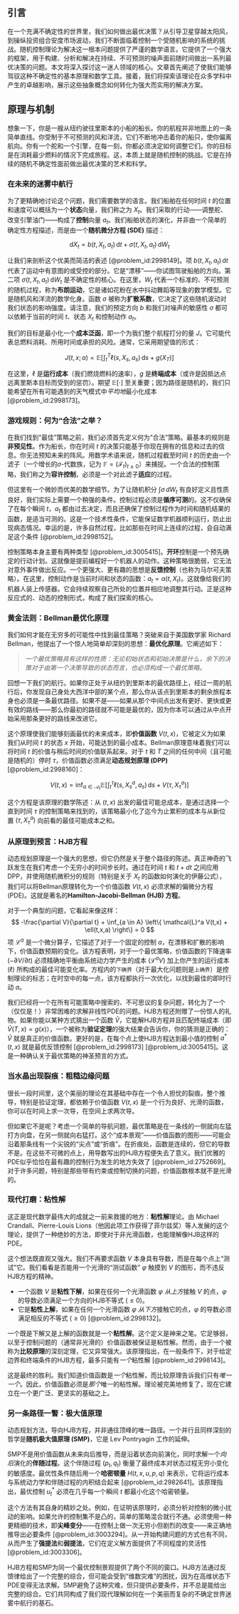 ## 引言
在一个充满不确定性的世界里，我们如何做出最优决策？从引导卫星穿越太阳风，到操纵投资组合安度市场波动，我们不断面临着控制一个受随机影响的系统的挑战。随机控制理论为解决这一根本问题提供了严谨的数学语言。它提供了一个强大的框架，用于构建、分析和解决在持续、不可预测的噪声面前随时间做出一系列最优决策的问题。本文将深入探讨这一迷人领域的核心。文章首先阐述了使我们能够驾驭这种不确定性的基本原理和数学工具。接着，我们将探索该理论在众多学科中产生的卓越影响，展示这些抽象概念如何转化为强大而实用的解决方案。

## 原理与机制

想象一下，你是一艘从纽约驶往里斯本的小船的船长。你的航程并非地图上的一条简单直线。你受制于不可预测的风和洋流，它们不断地冲击着你的船只，使你偏离航向。你有一个舵和一个引擎，在每一刻，你都必须决定如何调整它们。你的目标是在消耗最少燃料的情况下完成旅程。这，本质上就是随机控制的挑战。它是在持续的随机不确定性面前做出最优决策的艺术和科学。

### 在未来的迷雾中航行

为了更精确地讨论这个问题，我们需要数学的语言。我们船舶在任何时间 $t$ 的位置和速度可以概括为一个**状态**向量，我们称之为 $X_t$。我们采取的行动——调整舵、改变引擎油门——构成了**控制**向量 $a_t$。我们船舶状态的演化，并非由一个简单的确定性方程描述，而是由一个**随机微分方程 (SDE)** 描述：

$$
\mathrm{d}X_t = b(t, X_t, a_t)\,\mathrm{d}t + \sigma(t, X_t, a_t)\,\mathrm{d}W_t
$$

让我们来剖析这个优美而简洁的表述 [@problem_id:2998149]。项 $b(t, X_t, a_t)\,\mathrm{d}t$ 代表了运动中有意图的或受控的部分。它是“漂移”——你试图驾驶船舶的方向。第二项 $\sigma(t, X_t, a_t)\,\mathrm{d}W_t$ 是不确定性的核心。在这里，$W_t$ 代表一个标准的、不可预测的随机过程，称为**布朗运动**，它是诸如花粉在水中抖动舞蹈等现象的数学模型。它是随机风和洋流的数学化身。函数 $\sigma$ 被称为**扩散系数**，它决定了这些随机波动对我们状态的影响强度。请注意，我们的预定方向 $b$ 和我们对噪声的敏感性 $\sigma$ 都可以依赖于当前的时间 $t$、状态 $X_t$ 和控制动作 $a_t$。

我们的目标是最小化一个**成本泛函**，即一个为我们整个航程打分的量 $J$。它可能代表总燃料消耗、所用时间或承担的风险。通常，它采用期望值的形式：

$$
J(t,x;a) = \mathbb{E}\left[ \int_t^T \ell(s, X_s, a_s)\,\mathrm{d}s + g(X_T) \right]
$$

在这里，$\ell$ 是**运行成本**（我们燃烧燃料的速率），$g$ 是**终端成本**（或许是因抵达点远离里斯本目标而受到的惩罚）。期望 $\mathbb{E}[\cdot]$ 至关重要；因为路径是随机的，我们只能希望在所有可能遇到的天气模式中*平均地*最小化成本 [@problem_id:2998173]。

### 游戏规则：何为“合法”之举？

在我们找到“最佳”策略之前，我们必须首先定义何为“合法”策略。最基本的规则是**非预见性**。作为船长，你在时间 $t$ 的决策只能基于你现在拥有的信息和过去的信息。你无法预知未来的阵风。用数学术语来说，随机过程截至时间 $t$ 的历史由一个滤子（一个增长的$\sigma$-代数族，记为 $\mathbb{F} = (\mathcal{F}_t)_{t \ge 0}$）来捕捉。一个合法的控制策略，我们称之为**容许控制**，必须是一个对此滤子**适应**的过程。

但这里有一个微妙而优美的数学细节。为了让随机积分 $\int \sigma \,dW_t$ 有良好定义且性质良好，我们实际上需要一个稍强的条件。控制过程必须是**循序可测**的。这不仅确保了在每个瞬间 $t$，$a_t$ 都由过去决定，而且还确保了控制过程作为时间和随机结果的函数，是适当可测的。这是一个技术性条件，它能保证数学机器顺利运行，防止出现病态情况。幸运的是，许多自然过程，比如那些在时间上连续的过程，会自动满足这个条件 [@problem_id:2998152]。

控制策略本身主要有两种类型 [@problem_id:3005415]。**开环**控制是一个预先确定的行动计划。这就像是提前编程好一个机器人的动作。这种策略很脆弱，它无法对意外事件做出反应。一个更强大、更有趣的思想是**反馈控制**（也称为马尔可夫策略）。在这里，控制动作是当前时间和状态的函数：$a_t = \alpha(t, X_t)$。这就像给我们的机器人装上传感器。它会持续观察自己所处的位置并相应地调整其行动。正是这种反应式的、动态的控制形式，构成了我们探索的核心。

### 黄金法则：Bellman最优化原理

我们如何才能在无穷多的可能性中找到最佳策略？突破来自于美国数学家 Richard Bellman，他提出了一个惊人地简单却深刻的思想：**最优化原理**。它阐述如下：

> *一个最优策略具有这样的性质：无论初始状态和初始决策是什么，余下的决策对于由第一个决策导致的状态而言，也必须构成一个最优策略。*

回想一下我们的航行。如果你正处于从纽约到里斯本的最优路径上，经过一周的航行后，你发现自己身处大西洋中部的某个点，那么你从该点到里斯本的剩余旅程本身也必须是一条最优路径。如果不是——如果从那个中间点出发有更好、更快或更有效的路线——那么你最初的路径就不可能是最优的，因为你本可以通过从中点开始采用那条更好的路线来改进它。

这个原理使我们能够刻画最优的未来成本，即**价值函数** $V(t,x)$，它被定义为如果我们从时间 $t$ 的状态 $x$ 开始，可能达到的最小成本。Bellman原理意味着我们可以将时间 $t$ 的价值与稍后时间的价值联系起来。对于 $t$ 和 $T$ 之间的任何中间（且可能是随机的）停时 $\tau$，价值函数必须满足**动态规划原理 (DPP)** [@problem_id:2998160]：

$$
V(t,x) = \inf_{a \in \mathcal{A}_t} \mathbb{E}\left[ \int_t^{\tau} \ell(s, X_s^a, a_s)\,\mathrm{d}s + V(\tau, X_{\tau}^a) \right]
$$

这个方程是该原理的数学陈述：从 $(t,x)$ 出发的最佳可能总成本，是通过选择一个直到时间 $\tau$ 的控制策略来找到的，该策略最小化了迄今为止累积的成本与从新位置 $(\tau, X_\tau^a)$ 向前看的最佳可能成本之和。

### 从原理到预言：HJB方程

动态规划原理是一个强大的思想，但它仍然是关于整个路径的陈述。真正神奇的飞跃发生在我们考虑一个无穷小的时间步长时。通过在时间 $t$ 和 $t+dt$ 之间应用DPP，并使用随机微积分的规则（特别是关于 $X_t$ 的函数如何演化的伊藤公式），我们可以将Bellman原理转化为一个价值函数 $V(t,x)$ 必须求解的偏微分方程 (PDE)。这就是著名的**Hamilton-Jacobi-Bellman (HJB) 方程**。

对于一个典型的问题，它看起来像这样：
$$
-\frac{\partial V}{\partial t} + \inf_{a \in A} \left\{ \mathcal{L}^a V(t,x) + \ell(t,x,a) \right\} = 0
$$
项 $\mathcal{L}^a$ 是一个微分算子，它描述了对于一个固定的控制 $a$，在漂移和扩散的影响下，价值函数预期的变化。该方程表明，对于一个最优策略，价值函数的下降速率 $(-\partial V / \partial t)$ 必须精确地平衡由系统动力学产生的成本 $(\mathcal{L}^a V)$ 加上你产生的运行成本 $(\ell)$ 所构成的最佳可能变化率。方程内的`下确界`（对于最大化问题则是`上确界`）是控制理论的标志；在时空中的每一点，该方程都执行一次优化，以找到最佳的即时行动 $a$。

我们已经将一个在所有可能策略中搜索的、不可思议的复杂问题，转化为了一个（仅仅是！）非常困难的求解非线性PDE的问题。HJB方程还附赠了一份惊人的礼物。如果你能以某种方式猜出一个函数 $\tilde{V}$，它能解HJB方程并且匹配终端成本（即 $\tilde{V}(T,x) = g(x)$），一个被称为**验证定理**的强大结果会告诉你，你的猜测是正确的：$\tilde{V}$ 就是真正的价值函数。更好的是，在每个点上使HJB方程达到最小值的控制 $a^*(t,x)$ 就是最优反馈控制 [@problem_id:2998173] [@problem_id:3005415]。这是一种确认关于最优策略的神圣预言的方式。

### 当水晶出现裂痕：粗糙边缘问题

很长一段时间里，这个美丽的理论在其基础中存在一个令人担忧的裂痕。整个推导，特别是验证定理，都依赖于价值函数 $V(t,x)$ 是一个行为良好、光滑的函数，你可以在时间上求一次导，在空间上求两次导。

但如果它不是呢？考虑一个简单的导航问题，最优策略是在一条线的一侧就向左猛打方向盘，在另一侧就向右猛打。这个“成本景观”——价值函数的图形——可能会沿着那条线有一个尖锐的“尖点”或“折痕”。在折痕处，函数是连续的，但它的导数不是。在这些不可微的点上，用导数写出的HJB方程便失去了意义。我们优雅的PDE似乎恰恰在最有趣的控制行为发生的地方失效了 [@problem_id:2752669]。对于许多问题，特别是那些带有约束或控制切换的问题，价值函数根本就不是光滑的。

### 现代打磨：粘性解

这正是现代数学最伟大的成就之一前来救援的地方：**粘性解**理论。由 Michael Crandall、Pierre-Louis Lions（他因此项工作获得了菲尔兹奖）等人发展的这个理论，提供了一种绝妙的方法，即使对于非光滑函数，也能理解像HJB这样的PDE。

这个想法既直观又强大。我们不再要求函数 $V$ 本身具有导数，而是在每个点上“测试”它。我们看看是否能用一个光滑的“测试函数” $\varphi$ 触摸到 $V$ 的图形，而不违反HJB方程的精神。
- 一个函数 $V$ 是**粘性下解**，如果在任何一个光滑函数 $\varphi$ *从上方*接触 $V$ 的点，$\varphi$ 的导数必须满足一个方向的HJB不等式 $(\le 0)$。
- 它是**粘性上解**，如果在任何一个光滑函数 $\varphi$ *从下方*接触它的点，$\varphi$ 的导数必须满足相反的不等式 $(\ge 0)$ [@problem_id:2998132]。

一个既是下解又是上解的函数就是一个**粘性解**。这个定义是神来之笔。它足够弱，以至于控制问题的（通常非光滑的）价值函数被保证是粘性解。然而，由于一个被称为**比较原理**的深刻定理，它又异常强大。该原理指出，在一般条件下，对于给定边界和终端条件的HJB方程，最多只能有*一个*粘性解 [@problem_id:2998143]。

这是最终的胜利。我们知道价值函数是*一个*粘性解，而比较原理告诉我们只有*唯一一个*。因此，价值函数必须是*那个*唯一的粘性解。理论被完美地修复了，现在它建立在一个更广泛、更坚实的基础之上。

### 另一条路径一瞥：极大值原理

动态规划方法，导向HJB方程，并非通往顶峰的唯一路径。一个并行且同样深刻的哲学是**随机极大值原理 (SMP)**，它是 Lev Pontryagin 工作的延伸。

SMP不是用价值函数从未来向后推导，而是沿着状态向前演化，同时求解一个*向后*演化的**伴随过程**。这个伴随过程 $(p_t, q_t)$ 衡量了最终成本对状态过程无穷小变化的敏感度。最优性条件随后用一个**哈密顿量** $H(t,x,u,p,q)$ 来表示，它将运行成本与系统动力学和伴随过程的内积结合起来 [@problem_id:2982641]。该原理指出，最优控制 $u^*_t$ 必须在几乎每一个瞬间 $t$ 都最小化这个哈密顿量。

这个方法有其自身的精妙之处。例如，在证明该原理时，必须分析对控制的微小扰动的影响。如果允许的控制集不是凸的，简单的策略混合就行不通。必须使用一种更精细的技术，即**尖峰变分**——在控制上做一次无穷小但剧烈的改变——来正确地推导出必要条件 [@problem_id:3003294]。从一开始构建问题的方式也有不同，从而产生了**强提法**和**弱提法**，它们在定义解方面提供了不同程度的灵活性 [@problem_id:3003306]。

HJB方程和SMP为同一个最优控制景观提供了两个不同的窗口。HJB方法通过反馈律给出了一个完整的综合，但可能会受到“维数灾难”的困扰，因为在高维状态下PDE变得无法求解。SMP避免了这种灾难，但只提供必要条件，并不总是能给出完整的综合。它们共同构成了我们现代理解如何在一个美丽而复杂的不确定世界迷雾中航行的基石。

